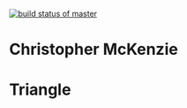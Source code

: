 [![build status of master](https://travis-ci.org/camckenzie/triangle.svg?branch=master)](https://travis-ci.org/camckenzie/triangle)
# Christopher McKenzie
# Triangle

